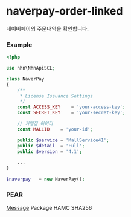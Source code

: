 # naverpay-order-linked  
네이버페이의 주문내역을 확인합니다.  

### Example
```php
<?php

use nhn\NhnApiSCL;

class NaverPay
{
    /**
     * License Issuance Settings
     */
    const ACCESS_KEY    = 'your-access-key';
    const SECRET_KEY    = 'your-secret-key';

    // 가맹점 아이디
    const MALLID    = 'your-id';

    public $service = 'MallService41';
    public $detail  = 'Full';
    public $version = '4.1';
    
    ...
}

$naverpay   = new NaverPay();
```

### PEAR
[Message](https://pear.php.net/package/Message) Package HAMC SHA256








